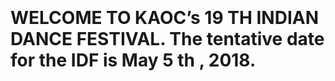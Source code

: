 <html>
  <body>
    <br/>
    <br/>
    <br/>
    <br/>
    <table id="Alankara"> <tr>
    <h1><b>WELCOME TO KAOC’s 19 TH INDIAN DANCE FESTIVAL. The tentative date for the IDF is May 5 th , 2018. </b></h3>
     <tr>
    </table>
  </body>
</html>
